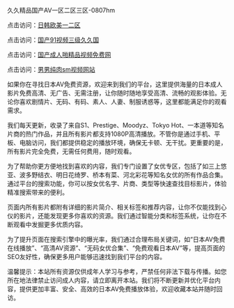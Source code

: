 久久精品国产AV一区二区三区-0807hm

点击访问：<a href="https://heiliaoxqkkct.pages.dev">日韩欧美一二区</a>

点击访问：<a href="https://heiliaoe8ajia.pages.dev">国产91视频三级久久国</a>

点击访问：<a href="https://heiliaoxwd5i8.pages.dev">国产成人啪精品视频免费网</a>

点击访问：<a href="https://heiliaoxwd5i8.pages.dev">男男纯肉sm视频网站</a>


如果你在寻找日本AV免费资源，欢迎来到我们的平台，这里提供海量的日本成人影片免费高清、无广告、无需注册，让你随时随地享受高清、流畅的观影体验。无论你喜欢剧情片、无码、有码、素人、人妻、制服诱惑等，这里都能满足你的观看需求。

我们每天更新，收录了来自S1、Prestige、Moodyz、Tokyo Hot、一本道等知名片商的热门作品，并且所有影片都支持1080P高清播放。不管你是通过手机、平板、电脑访问，我们都提供稳定的播放环境，确保无卡顿、无干扰。更重要的是，所有影片完全免费，无需任何费用，随时观看。

为了帮助你更方便地找到喜欢的内容，我们专门设置了女优专区，包括了如三上悠亚、波多野结衣、明日花绮罗、桥本有菜、河北彩花等知名女优的所有作品合集。通过平台的搜索功能，你可以按女优名字、片商、类型等快速查找目标影片，体验精准搜索带来的便利。

页面内所有影片都附有详细的影片简介、相关标签和推荐内容，让你不仅能找到心仪的影片，还能发现更多你喜欢的资源。我们通过智能分类和标签系统，让你在不断观看中发掘更多优质内容。

为了提升页面在搜索引擎中的曝光率，我们通过合理布局关键词，如“日本AV免费在线播放”、“高清AV资源”、“无码女优合集”、“免费观看日本AV”等，提高页面的SEO友好性，确保更多用户能够迅速找到我们平台的内容。

温馨提示：本站所有资源仅供成年人学习与参考，严禁任何非法下载与传播。如您所在地法律禁止访问成人内容，请立即离开本站。我们将不断更新并优化平台内容，提供更加丰富、安全、高效的日本AV免费播放体验，欢迎收藏本站并随时回访。




<span style="display:none;">[Canonical link]( ）</span>
